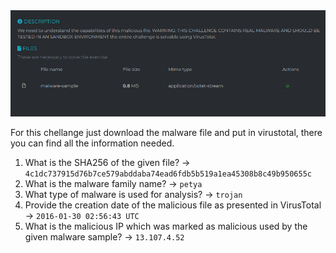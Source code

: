 <img src=".images/i-got-a-virus.png">

For this chellange just download the malware file and put in virustotal, there you can find all the information needed.
1) What is the SHA256 of the given file? ->  `4c1dc737915d76b7ce579abddaba74ead6fdb5b519a1ea45308b8c49b950655c`
2) What is the malware family name? -> `petya`
3) What type of malware is used for analysis? -> `trojan`
4) Provide the creation date of the malicious file as presented in VirusTotal -> `2016-01-30 02:56:43 UTC`
5) What is the malicious IP which was marked as malicious used by the given malware sample? -> `13.107.4.52`

